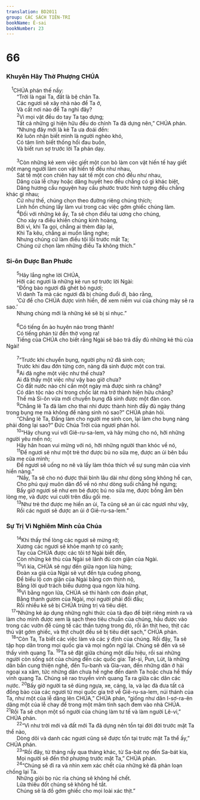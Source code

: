 ```yaml
---
translation: BD2011
group: CÁC SÁCH TIÊN-TRI
bookName: Ê-sai 
bookNumber: 23
---
```


<div class="title"><h1>66</h1><h3>Khuyên Hãy Thờ Phượng CHÚA</h3></div>
<span class="verse es_66_1"> <sup>1</sup>CHÚA phán thế nầy: <br/>  “Trời là ngai Ta, đất là bệ chân Ta.<br/>  Các ngươi sẽ xây nhà nào để Ta ở,<br/>  Và cất nơi nào để Ta nghỉ đây?<br/></span>
<span class="verse es_66_2">  <sup>2</sup>Vì mọi vật đều do tay Ta tạo dựng;<br/>  Tất cả những gì hiện hữu đều do chính Ta đã dựng nên,” CHÚA phán.<br/>  “Nhưng đây mới là kẻ Ta ưa đoái đến: <br/>  Kẻ luôn nhận biết mình là người nghèo khó,<br/>  Có tâm linh biết thống hối đau buồn,<br/>  Và biết run sợ trước lời Ta phán dạy.<br/><br/></span>
<span class="verse es_66_3">  <sup>3</sup>Còn những kẻ xem việc giết một con bò làm con vật hiến tế hay giết một mạng người làm con vật hiến tế đều như nhau,<br/>  Sát tế một con chiên hay sát tế một con chó đều như nhau,<br/>  Dâng của lễ chay hoặc dâng huyết heo đều chẳng có gì khác biệt,<br/>  Dâng hương cầu nguyện hay cầu phước trước hình tượng đều chẳng khác gì nhau;<br/>  Cứ như thế, chúng chọn theo đường riêng chúng thích;<br/>  Linh hồn chúng lấy làm vui trong các việc gớm ghiếc chúng làm.<br/></span>
<span class="verse es_66_4">  <sup>4</sup>Ðối với những kẻ ấy, Ta sẽ chọn điều tai ương cho chúng,<br/>  Cho xảy ra điều khiến chúng kinh hoàng,<br/>  Bởi vì, khi Ta gọi, chẳng ai thèm đáp lại,<br/>  Khi Ta kêu, chẳng ai muốn lắng nghe;<br/>  Nhưng chúng cứ làm điều tội lỗi trước mắt Ta;<br/>  Chúng cứ chọn làm những điều Ta không thích.”<br/></span>
<div class="title"><h3>Si-ôn Ðược Ban Phước</h3></div>
<span class="verse es_66_5">  <sup>5</sup>Hãy lắng nghe lời CHÚA,<br/>  Hỡi các ngươi là những kẻ run sợ trước lời Ngài: <br/>  “Ðồng bào ngươi đã ghét bỏ ngươi;<br/>  Vì danh Ta mà các ngươi đã bị chúng đuổi đi, bảo rằng,<br/>  ‘Cứ để cho CHÚA được vinh hiển, để xem niềm vui của chúng mày sẽ ra sao.’<br/>  Nhưng chúng mới là những kẻ sẽ bị sỉ nhục.”<br/><br/></span>
<span class="verse es_66_6">  <sup>6</sup>Có tiếng ồn ào huyên náo trong thành!<br/>  Có tiếng phán từ đền thờ vọng ra!<br/>  Tiếng của CHÚA cho biết rằng Ngài sẽ báo trả đầy đủ những kẻ thù của Ngài!<br/><br/></span>
<span class="verse es_66_7">  <sup>7</sup>“Trước khi chuyển bụng, người phụ nữ đã sinh con;<br/>  Trước khi đau đớn từng cơn, nàng đã sinh được một con trai.<br/></span>
<span class="verse es_66_8">  <sup>8</sup>Ai đã nghe một việc như thế chưa?<br/>  Ai đã thấy một việc như vậy bao giờ chưa?<br/>  Có đất nước nào chỉ cần một ngày mà được sinh ra chăng?<br/>  Có dân tộc nào chỉ trong chốc lát mà trở thành hiện hữu chăng?<br/>  Thế mà Si-ôn vừa mới chuyển bụng đã sinh được một đàn con.<br/></span>
<span class="verse es_66_9">  <sup>9</sup>Chẳng lẽ Ta đã làm cho thai nhi được thành hình đầy đủ ngày tháng trong bụng mẹ mà không để nàng sinh nó sao?” CHÚA phán hỏi.<br/>  “Chẳng lẽ Ta, Ðấng làm cho người mẹ sinh con, lại làm cho bụng nàng phải đóng lại sao?” Ðức Chúa Trời của ngươi phán hỏi.<br/></span>
<span class="verse es_66_10">  <sup>10</sup>“Hãy chung vui với Giê-ru-sa-lem, và hãy mừng cho nó, hỡi những người yêu mến nó;<br/>  Hãy hân hoan vui mừng với nó, hỡi những người than khóc về nó,<br/></span>
<span class="verse es_66_11">  <sup>11</sup>Ðể ngươi sẽ như một trẻ thơ được bú no sữa mẹ, được an ủi bên bầu sữa mẹ của mình;<br/>  Ðể ngươi sẽ uống no nê và lấy làm thỏa thích về sự sung mãn của vinh hiển nàng.”<br/>  “Nầy, Ta sẽ cho nó được thái bình lâu dài như dòng sông không hề cạn,<br/>  Cho phú quý muôn dân đổ về nó như dòng suối chẳng hề ngưng;<br/>  Bấy giờ ngươi sẽ như em bé được bú no sữa mẹ, được bồng ẵm bên lòng mẹ, và được vui cười trên đầu gối mẹ.<br/></span>
<span class="verse es_66_13">  <sup>13</sup>Như trẻ thơ được mẹ hiền an ủi, Ta cũng sẽ an ủi các ngươi như vậy,<br/>  Rồi các ngươi sẽ được an ủi ở Giê-ru-sa-lem.”<br/></span>
<div class="title"><h3>Sự Trị Vì Nghiêm Minh của Chúa</h3></div>
<span class="verse es_66_14">  <sup>14</sup>Khi thấy thế lòng các ngươi sẽ mừng rỡ;<br/>  Xương các ngươi sẽ khỏe mạnh tợ cỏ xanh;<br/>  Tay của CHÚA được các tôi tớ Ngài biết đến,<br/>  Còn những kẻ thù của Ngài sẽ lãnh đủ cơn giận của Ngài.<br/></span>
<span class="verse es_66_15">  <sup>15</sup>Vì kìa, CHÚA sẽ ngự đến giữa ngọn lửa hừng;<br/>  Ðoàn xa giá của Ngài sẽ vụt đến tựa cuồng phong,<br/>  Ðể biểu lộ cơn giận của Ngài bằng cơn thịnh nộ,<br/>  Bằng lời quở trách biểu dương qua ngọn lửa hừng.<br/></span>
<span class="verse es_66_16">  <sup>16</sup>Vì bằng ngọn lửa, CHÚA sẽ thi hành cơn đoán phạt,<br/>  Bằng thanh gươm của Ngài, mọi người phải đối đầu;<br/>  Rồi nhiều kẻ sẽ bị CHÚA trừng trị và tiêu diệt.<br/></span>
<span class="verse es_66_17"> <sup>17</sup>“Những kẻ áp dụng những nghi thức của tà đạo để biệt riêng mình ra và làm cho mình được xem là sạch theo tiêu chuẩn của chúng, hầu được vào trong các vườn để cúng tế các thần tượng trong đó, rồi ăn thịt heo, thịt các thú vật gớm ghiếc, và thịt chuột đều sẽ bị tiêu diệt sạch,” CHÚA phán.<br/></span>
<span class="verse es_66_18"> <sup>18</sup>“Còn Ta, Ta biết các việc làm và các ý định của chúng. Rồi đây, Ta sẽ tập họp dân trong mọi quốc gia và mọi ngôn ngữ lại. Chúng sẽ đến và sẽ thấy vinh quang Ta. </span>
<span class="verse es_66_19"><sup>19</sup>Ta sẽ đặt giữa chúng một dấu hiệu, rồi sai những người còn sống sót của chúng đến các quốc gia: Tạt-si, Pun, Lút, là những dân bắn cung thiện nghệ, đến Tu-banh và Gia-van, đến những dân ở hải ngoại xa xăm, tức những dân chưa hề nghe đến danh Ta hoặc chưa hề thấy vinh quang Ta. Chúng sẽ rao truyền vinh quang Ta ra giữa các dân các nước. </span>
<span class="verse es_66_20"><sup>20</sup>Bấy giờ người ta sẽ dùng ngựa, xe, cáng, la, và lạc đà đưa tất cả đồng bào của các ngươi từ mọi quốc gia trở về Giê-ru-sa-lem, núi thánh của Ta, như một của lễ dâng lên CHÚA,” CHÚA phán, “giống như dân I-sơ-ra-ên dâng một của lễ chay để trong một mâm tinh sạch đem vào nhà CHÚA. </span>
<span class="verse es_66_21"><sup>21</sup>Rồi Ta sẽ chọn một số người của chúng làm tư tế và làm người Lê-vi,” CHÚA phán.<br/></span>
<span class="verse es_66_22">  <sup>22</sup>“Vì như trời mới và đất mới Ta đã dựng nên tồn tại đời đời trước mặt Ta thể nào,<br/>  Dòng dõi và danh các ngươi cũng sẽ được tồn tại trước mặt Ta thể ấy,” CHÚA phán.<br/></span>
<span class="verse es_66_23">  <sup>23</sup>“Rồi đây, từ tháng nầy qua tháng khác, từ Sa-bát nọ đến Sa-bát kia,<br/>  Mọi người sẽ đến thờ phượng trước mặt Ta,” CHÚA phán.<br/></span>
<span class="verse es_66_24">  <sup>24</sup>“Chúng sẽ đi ra và nhìn xem xác chết của những kẻ đã phản loạn chống lại Ta.<br/>  Những giòi bọ rúc rỉa chúng sẽ không hề chết.<br/>  Lửa thiêu đốt chúng sẽ không hề tắt.<br/>  Chúng sẽ là đồ gớm ghiếc cho mọi loài xác thịt.”<br/></span>
